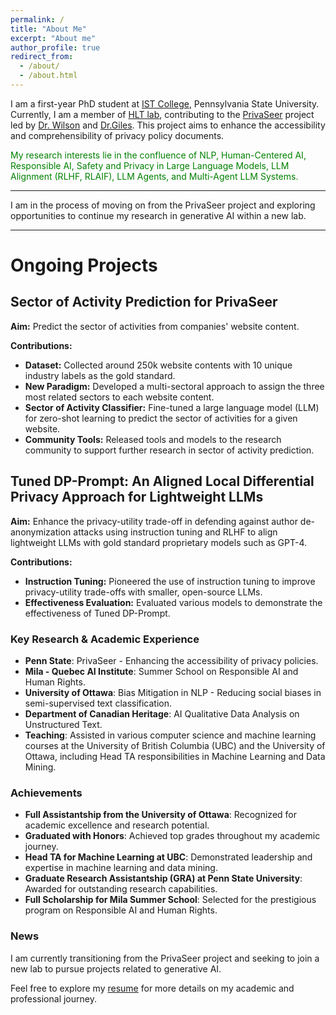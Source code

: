 ```yaml
---
permalink: /
title: "About Me"
excerpt: "About me"
author_profile: true
redirect_from: 
  - /about/
  - /about.html
---
```


I am a first-year PhD student at [IST College](https://ist.psu.edu/), Pennsylvania State University. Currently, I am a member of [HLT lab](https://shomir.net/research.html), contributing to the [PrivaSeer](https://privaseer.ist.psu.edu) project led by [Dr. Wilson](https://shomir.net/index.html) and [Dr.Giles](https://clgiles.ist.psu.edu/). This project aims to enhance the accessibility and comprehensibility of privacy policy documents.

<font color="green">My research interests lie in the confluence of NLP, Human-Centered AI, Responsible AI, Safety and Privacy in Large Language Models, LLM Alignment (RLHF, RLAIF), LLM Agents, and Multi-Agent LLM Systems.</font>

<hr>

<i class="fa fa-bell"></i> I am in the process of moving on from the PrivaSeer project and exploring opportunities to continue my research in generative AI within a new lab.

<hr>

# Ongoing Projects

## Sector of Activity Prediction for PrivaSeer

**Aim:** Predict the sector of activities from companies' website content.

**Contributions:**
- **Dataset:** Collected around 250k website contents with 10 unique industry labels as the gold standard.
- **New Paradigm:** Developed a multi-sectoral approach to assign the three most related sectors to each website content.
- **Sector of Activity Classifier:** Fine-tuned a large language model (LLM) for zero-shot learning to predict the sector of activities for a given website.
- **Community Tools:** Released tools and models to the research community to support further research in sector of activity prediction.

## Tuned DP-Prompt: An Aligned Local Differential Privacy Approach for Lightweight LLMs

**Aim:** Enhance the privacy-utility trade-off in defending against author de-anonymization attacks using instruction tuning and RLHF to align lightweight LLMs with gold standard proprietary models such as GPT-4.

**Contributions:**
- **Instruction Tuning:** Pioneered the use of instruction tuning to improve privacy-utility trade-offs with smaller, open-source LLMs.
- **Effectiveness Evaluation:** Evaluated various models to demonstrate the effectiveness of Tuned DP-Prompt.

### Key Research & Academic Experience
- **Penn State**: PrivaSeer - Enhancing the accessibility of privacy policies.
- **Mila - Quebec AI Institute**: Summer School on Responsible AI and Human Rights.
- **University of Ottawa**: Bias Mitigation in NLP - Reducing social biases in semi-supervised text classification.
- **Department of Canadian Heritage**: AI Qualitative Data Analysis on Unstructured Text.
- **Teaching**: Assisted in various computer science and machine learning courses at the University of British Columbia (UBC) and the University of Ottawa, including Head TA responsibilities in Machine Learning and Data Mining.

### Achievements
- **Full Assistantship from the University of Ottawa**: Recognized for academic excellence and research potential.
- **Graduated with Honors**: Achieved top grades throughout my academic journey.
- **Head TA for Machine Learning at UBC**: Demonstrated leadership and expertise in machine learning and data mining.
- **Graduate Research Assistantship (GRA) at Penn State University**: Awarded for outstanding research capabilities.
- **Full Scholarship for Mila Summer School**: Selected for the prestigious program on Responsible AI and Human Rights.

  


### News
I am currently transitioning from the PrivaSeer project and seeking to join a new lab to pursue projects related to generative AI.

Feel free to explore my [resume](https://drive.google.com/file/d/1Bj5AoTuuF4H10rj-R0oDGu51Dl1kK-IH/view?usp=sharing) for more details on my academic and professional journey.
